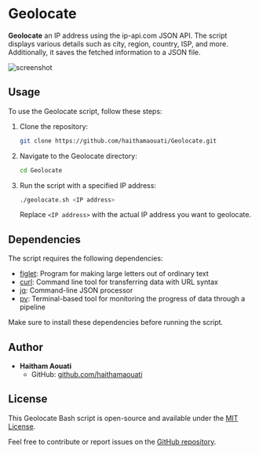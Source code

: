 # Geolocate

**Geolocate** an IP address using the ip-api.com JSON API. The script displays various details such as city, region, country, ISP, and more. Additionally, it saves the fetched information to a JSON file.

![screenshot]()

## Usage

To use the Geolocate script, follow these steps:

1. Clone the repository:

    ```bash
    git clone https://github.com/haithamaouati/Geolocate.git
    ```

2. Navigate to the Geolocate directory:

    ```bash
    cd Geolocate
    ```

3. Run the script with a specified IP address:

    ```bash
    ./geolocate.sh <IP address>
    ```

   Replace `<IP address>` with the actual IP address you want to geolocate.

## Dependencies

The script requires the following dependencies:

- [figlet](http://www.figlet.org/): Program for making large letters out of ordinary text
- [curl](https://curl.se/): Command line tool for transferring data with URL syntax
- [jq](https://stedolan.github.io/jq/): Command-line JSON processor
- [pv](http://www.ivarch.com/programs/pv.shtml): Terminal-based tool for monitoring the progress of data through a pipeline

Make sure to install these dependencies before running the script.

## Author

- **Haitham Aouati**
  - GitHub: [github.com/haithamaouati](https://github.com/haithamaouati)

## License

This Geolocate Bash script is open-source and available under the [MIT License](LICENSE).

Feel free to contribute or report issues on the [GitHub repository](https://github.com/haithamaouati/Geolocate).
